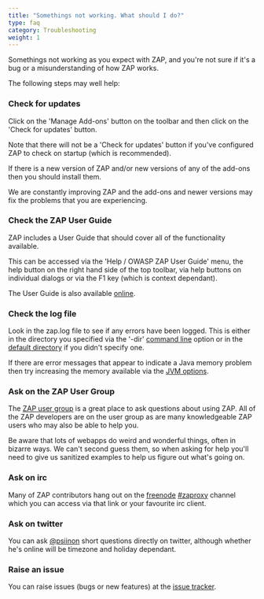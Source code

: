 ```yaml
---
title: "Somethings not working. What should I do?"
type: faq
category: Troubleshooting
weight: 1
---
```


Somethings not working as you expect with ZAP, and you're not sure if it's a
bug or a misunderstanding of how ZAP works.

The following steps may well help:

###  Check for updates

Click on the 'Manage Add-ons' button on the toolbar and then click on the
'Check for updates' button.

Note that there will not be a 'Check for updates' button if you've configured
ZAP to check on startup (which is recommended).

If there is a new version of ZAP and/or new versions of any of the add-ons
then you should install them.

We are constantly improving ZAP and the add-ons and newer versions may fix the
problems that you are experiencing.

###  Check the ZAP User Guide

ZAP includes a User Guide that should cover all of the functionality
available.

This can be accessed via the 'Help / OWASP ZAP User Guide' menu, the help
button on the right hand side of the top toolbar, via help buttons on
individual dialogs or via the F1 key (which is context dependant).

The User Guide is also available [online](/docs/desktop/).

###  Check the log file

Look in the zap.log file to see if any errors have been logged. This is either
in the directory you specified via the '-dir' [command line](/docs/desktop/cmdline/) option or in
the [default directory](/faq/what-is-the-default-directory-that-zap-uses/) if you didn't specify one.

If there are error messages that appear to indicate a Java memory problem then
try increasing the memory available via the [JVM options](/docs/desktop/ui/dialogs/options/jvm/).

###  Ask on the ZAP User Group

The [ZAP user group](https://groups.google.com/group/zaproxy-users) is a great
place to ask questions about using ZAP. All of the ZAP developers are on the
user group as are many knowledgeable ZAP users who may also be able to help
you.

Be aware that lots of webapps do weird and wonderful things, often in bizarre ways. We can't second guess them, so when asking for help you'll need to give us sanitized examples to help us figure out what's going on.

###  Ask on irc

Many of ZAP contributors hang out on the [freenode](https://freenode.net/) [#zaproxy](https://webchat.freenode.net/#zaproxy) channel which you can access via that link or your favourite irc client.

###  Ask on twitter

You can ask [@psiinon](https://twitter.com/psiinon) short questions directly
on twitter, although whether he's online will be timezone and holiday
dependant.

###  Raise an issue

You can raise issues (bugs or new features) at the [issue
tracker](https://github.com/zaproxy/zaproxy/issues/new).
